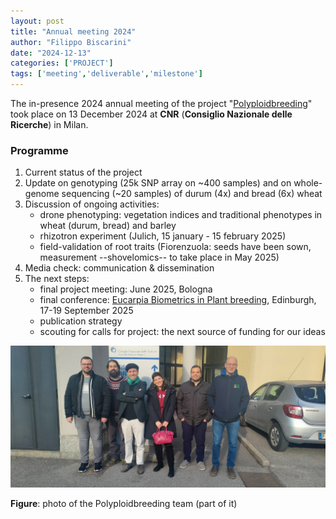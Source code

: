 ```yaml
---
layout: post
title: "Annual meeting 2024"
author: "Filippo Biscarini"
date: "2024-12-13"
categories: ['PROJECT']
tags: ['meeting','deliverable','milestone']
---
```


The in-presence 2024 annual meeting of the project "<u>Polyploidbreeding</u>" took place on 13 December 2024 at **CNR** (**Consiglio Nazionale delle Ricerche**) in Milan.

### Programme

1. Current status of the project
2. Update on genotyping (25k SNP array on ~400 samples) and on whole-genome sequencing (~20 samples) of durum (4x) and bread (6x) wheat
3. Discussion of ongoing activities:
	- drone phenotyping: vegetation indices and traditional phenotypes in wheat (durum, bread) and barley
	- rhizotron experiment (Julich, 15 january - 15 february 2025)
	- field-validation of root traits (Fiorenzuola: seeds have been sown, measurement --shovelomics-- to take place in May 2025)
4. Media check: communication & dissemination
5. The next steps:
	- final project meeting: June 2025, Bologna
	- final conference: [Eucarpia Biometrics in Plant breeding](https://www.eucarpia.eu/eucarpia-meetings/470-19th-meeting-of-the-eucarpia-section-biometrics-in-plant-breeding-2025), Edinburgh, 17-19 September 2025
	- publication strategy
	- scouting for calls for project: the next source of funding for our ideas


<a href="/assets/img/posts/2024_annual_meeting.jpeg"><img src="/assets/img/posts/2024_annual_meeting.jpeg" alt="Group photo"></a>
<div class="caption"><b>Figure</b>: photo of the Polyploidbreeding team (part of it)</div>

